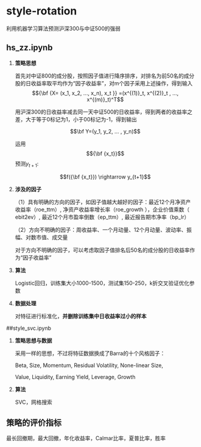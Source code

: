 # style-rotation
利用机器学习算法预测沪深300与中证500的强弱

## **hs_zz.ipynb**

1. **策略思想**

   首先对中证800的成分股，按照因子值进行降序排序，对排名为前50名的成分股的日收益率取平均作为“因子收益率”，对m个因子采用上述操作，得到输入$${\bf {X= (x_1, x_2, ..., x_n), x_t }} =(x^{(1)}_t, x^{(2)}_t , ..., x^{(m)}_t)^T$$ 

   用沪深300的日收益率减去同一天中证500的日收益率，得到两者的收益率之差，大于等于0标记为1，小于00标记为-1，得到输出

   $$\bf Y=(y_1, y_2, ... , y_n)​$$

   运用$${\bf {x_t}}$$预测$y_{t+1}​$:

   $$f({\bf {x_t}}) \rightarrow y_{t+1}​$$

2. **涉及的因子**

   （1）具有明确的方向的因子，如因子值越大越好的因子：最近12个月净资产收益率（roe_ttm）, 净资产收益率增长率（roe_growth ），企业价值乘数（ ebit2ev）, 最近12个月市盈率倒数（ep_ttm）, 最近报告期市净率（bp_lr）

   （2）方向不明确的因子：周收益率、一个月动量、12个月动量、波动率、振幅、对数市值、成交量

   对于方向不明确的因子，可以考虑取因子值排名后50名的成分股的日收益率作为“因子收益率”

3. **算法**

   Logistic回归，训练集大小1000-1500，测试集150-250，k折交叉验证优化参数

4. **数据处理**

   对特征进行标准化，**并删除训练集中日收益率过小的样本**

##style_svc.ipynb

1. **策略思想与数据**

   采用一样的思想，不过将特征数据换成了Barra的十个风格因子：

   Beta, Size, Momentum, Residual Volatility, None-linear Size, 

   Value, Liquidity, Earning Yield, Leverage, Growth

2. **算法**

   SVC，网格搜索

## 策略的评价指标

最长回撤期，最大回撤，年化收益率，Calmar比率，夏普比率，胜率












